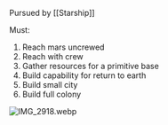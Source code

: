 Pursued by [[Starship]]

Must:

1. Reach mars uncrewed
2. Reach with crew
3. Gather resources for a primitive base
4. Build capability for return to earth
5. Build small city
6. Build full colony

![IMG\_2918.webp](img_2918.webp)
